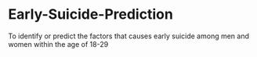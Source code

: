 # Early-Suicide-Prediction
To identify or predict the factors that causes early suicide among men and women within the age of 18-29
